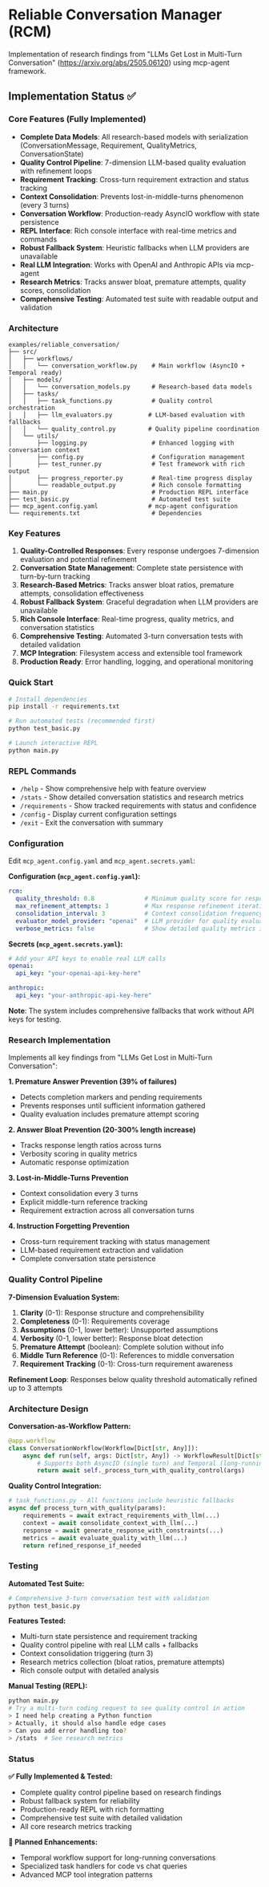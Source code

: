# Reliable Conversation Manager (RCM)

Implementation of research findings from "LLMs Get Lost in Multi-Turn Conversation" (https://arxiv.org/abs/2505.06120) using mcp-agent framework.

## Implementation Status ✅

### Core Features (Fully Implemented)

- **Complete Data Models**: All research-based models with serialization (ConversationMessage, Requirement, QualityMetrics, ConversationState)
- **Quality Control Pipeline**: 7-dimension LLM-based quality evaluation with refinement loops
- **Requirement Tracking**: Cross-turn requirement extraction and status tracking
- **Context Consolidation**: Prevents lost-in-middle-turns phenomenon (every 3 turns)
- **Conversation Workflow**: Production-ready AsyncIO workflow with state persistence
- **REPL Interface**: Rich console interface with real-time metrics and commands
- **Robust Fallback System**: Heuristic fallbacks when LLM providers are unavailable
- **Real LLM Integration**: Works with OpenAI and Anthropic APIs via mcp-agent
- **Research Metrics**: Tracks answer bloat, premature attempts, quality scores, consolidation
- **Comprehensive Testing**: Automated test suite with readable output and validation

### Architecture

```
examples/reliable_conversation/
├── src/
│   ├── workflows/
│   │   └── conversation_workflow.py    # Main workflow (AsyncIO + Temporal ready)
│   ├── models/
│   │   └── conversation_models.py      # Research-based data models
│   ├── tasks/
│   │   ├── task_functions.py           # Quality control orchestration
│   │   ├── llm_evaluators.py          # LLM-based evaluation with fallbacks
│   │   └── quality_control.py         # Quality pipeline coordination
│   └── utils/
│       ├── logging.py                  # Enhanced logging with conversation context
│       ├── config.py                   # Configuration management
│       ├── test_runner.py              # Test framework with rich output
│       ├── progress_reporter.py        # Real-time progress display
│       └── readable_output.py          # Rich console formatting
├── main.py                             # Production REPL interface
├── test_basic.py                       # Automated test suite
├── mcp_agent.config.yaml              # mcp-agent configuration
└── requirements.txt                    # Dependencies
```

### Key Features

1. **Quality-Controlled Responses**: Every response undergoes 7-dimension evaluation and potential refinement
2. **Conversation State Management**: Complete state persistence with turn-by-turn tracking
3. **Research-Based Metrics**: Tracks answer bloat ratios, premature attempts, consolidation effectiveness
4. **Robust Fallback System**: Graceful degradation when LLM providers are unavailable
5. **Rich Console Interface**: Real-time progress, quality metrics, and conversation statistics
6. **Comprehensive Testing**: Automated 3-turn conversation tests with detailed validation
7. **MCP Integration**: Filesystem access and extensible tool framework
8. **Production Ready**: Error handling, logging, and operational monitoring

### Quick Start

```bash
# Install dependencies
pip install -r requirements.txt

# Run automated tests (recommended first)
python test_basic.py

# Launch interactive REPL
python main.py
```

### REPL Commands

- `/help` - Show comprehensive help with feature overview
- `/stats` - Show detailed conversation statistics and research metrics
- `/requirements` - Show tracked requirements with status and confidence
- `/config` - Display current configuration settings
- `/exit` - Exit the conversation with summary

### Configuration

Edit `mcp_agent.config.yaml` and `mcp_agent.secrets.yaml`:

**Configuration (`mcp_agent.config.yaml`):**
```yaml
rcm:
  quality_threshold: 0.8              # Minimum quality score for responses
  max_refinement_attempts: 3          # Max response refinement iterations  
  consolidation_interval: 3           # Context consolidation frequency (every N turns)
  evaluator_model_provider: "openai"  # LLM provider for quality evaluation
  verbose_metrics: false              # Show detailed quality metrics in REPL
```

**Secrets (`mcp_agent.secrets.yaml`):**
```yaml
# Add your API keys to enable real LLM calls
openai:
  api_key: "your-openai-api-key-here"

anthropic:
  api_key: "your-anthropic-api-key-here"
```

**Note**: The system includes comprehensive fallbacks that work without API keys for testing.

### Research Implementation

Implements all key findings from "LLMs Get Lost in Multi-Turn Conversation":

**1. Premature Answer Prevention (39% of failures)**
- Detects completion markers and pending requirements
- Prevents responses until sufficient information gathered
- Quality evaluation includes premature attempt scoring

**2. Answer Bloat Prevention (20-300% length increase)**
- Tracks response length ratios across turns
- Verbosity scoring in quality metrics
- Automatic response optimization

**3. Lost-in-Middle-Turns Prevention**
- Context consolidation every 3 turns
- Explicit middle-turn reference tracking
- Requirement extraction across all conversation turns

**4. Instruction Forgetting Prevention**
- Cross-turn requirement tracking with status management
- LLM-based requirement extraction and validation
- Complete conversation state persistence

### Quality Control Pipeline

**7-Dimension Evaluation System:**
1. **Clarity** (0-1): Response structure and comprehensibility
2. **Completeness** (0-1): Requirements coverage
3. **Assumptions** (0-1, lower better): Unsupported assumptions
4. **Verbosity** (0-1, lower better): Response bloat detection
5. **Premature Attempt** (boolean): Complete solution without info
6. **Middle Turn Reference** (0-1): References to middle conversation
7. **Requirement Tracking** (0-1): Cross-turn requirement awareness

**Refinement Loop**: Responses below quality threshold automatically refined up to 3 attempts

### Architecture Design

**Conversation-as-Workflow Pattern:**
```python
@app.workflow
class ConversationWorkflow(Workflow[Dict[str, Any]]):
    async def run(self, args: Dict[str, Any]) -> WorkflowResult[Dict[str, Any]]:
        # Supports both AsyncIO (single turn) and Temporal (long-running)
        return await self._process_turn_with_quality_control(args)
```

**Quality Control Integration:**
```python
# task_functions.py - All functions include heuristic fallbacks
async def process_turn_with_quality(params):
    requirements = await extract_requirements_with_llm(...)
    context = await consolidate_context_with_llm(...) 
    response = await generate_response_with_constraints(...)
    metrics = await evaluate_quality_with_llm(...)
    return refined_response_if_needed
```

### Testing

**Automated Test Suite:**
```bash
# Comprehensive 3-turn conversation test with validation
python test_basic.py
```

**Features Tested:**
- Multi-turn state persistence and requirement tracking
- Quality control pipeline with real LLM calls + fallbacks
- Context consolidation triggering (turn 3)
- Research metrics collection (bloat ratios, premature attempts)
- Rich console output with detailed analysis

**Manual Testing (REPL):**
```bash
python main.py
# Try a multi-turn coding request to see quality control in action
> I need help creating a Python function
> Actually, it should also handle edge cases  
> Can you add error handling too?
> /stats  # See research metrics
```

### Status

**✅ Fully Implemented & Tested:**
- Complete quality control pipeline based on research findings
- Robust fallback system for reliability
- Production-ready REPL with rich formatting
- Comprehensive test suite with detailed validation
- All core research metrics tracking

**🔄 Planned Enhancements:**
- Temporal workflow support for long-running conversations
- Specialized task handlers for code vs chat queries
- Advanced MCP tool integration patterns
